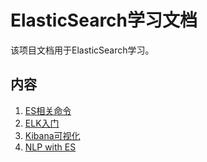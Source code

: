 # ElasticSearch学习文档

该项目文档用于ElasticSearch学习。

## 内容

1. [ES相关命令](tutorials/es_useful_command.md)
2. [ELK入门](tutorials/elk入门笔记1.md)
3. [Kibana可视化](tutorials/Kibana中的可视化数据分析功能.md)
4. [NLP with ES](tutorials/使用ElasticSearch进行自然语言处理：以命名实体识别为例.md)

